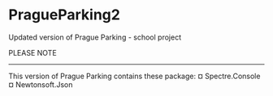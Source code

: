 # PragueParking2
Updated version of Prague Parking - school project

PLEASE NOTE
*****************************************************************
This version of Prague Parking contains these package:
¤ Spectre.Console
¤ Newtonsoft.Json

